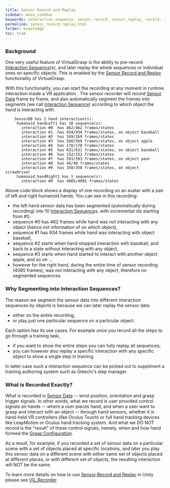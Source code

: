 ```yaml
---
title: Sensor Record and Replay
sidebar: main_sidebar
keywords: interaction_sequence, sensor_record, sensor_replay, record, replay
permalink: sensor_record_replay.html
folder: knowledge
toc: true
---
```


### Background

One very useful feature of VirtualGrasp is the ability to pre-record 
<a href="#" data-toggle="tooltip" data-original-title="{{site.data.glossary.InteractionSequence}}">Interaction Sequence</a>(s),
and later replay the whole sequences or individual ones on specific objects. 
This is enabled by the <a href="#" data-toggle="tooltip" data-original-title="{{site.data.glossary.SensorRecordAndReplay}}">Sensor Record and Replay</a>
functionality of VirtualGrasp. 

With this functionality, you can start the recording at any moment in runtime interaction inside a VR application . 
The sensor recorder will record <a href="#" data-toggle="tooltip" data-original-title="{{site.data.glossary.SensorData}}">Sensor Data</a>
frame by frame, and also automatically segment the frames into segments (we call <a href="#" data-toggle="tooltip" data-original-title="{{site.data.glossary.InteractionSequence}}">Interaction Sequence</a>)
 according to which object the hand is interacting with. 
 
        SensorDB has 2 hand interaction(s):
         humanoid_handLeft1 has 10 sequence(s):
           interaction #0  has 462/462 frames/states
           interaction #1  has 934/934 frames/states, on object baseball
           interaction #2  has 169/169 frames/states
           interaction #3  has 568/568 frames/states, on object apple
           interaction #4  has 178/178 frames/states
           interaction #5  has 631/631 frames/states, on object baseball
           interaction #6  has 152/152 frames/states
           interaction #7  has 593/593 frames/states, on object pear
           interaction #8  has 40/40 frames/states
           interaction #9  has 358/358 frames/states, on object screwdriver
         humanoid_handRight1 has 1 sequence(s):
           interaction #0  has 4085/4085 frames/states
		   
Above code block shows a display of one recording on an avatar with a pair of left and right humanoid hands. 
You can see in this recording:
* the left hand sensor data has been segmented (automatically during recording) into 10 <a href="#" data-toggle="tooltip" data-original-title="{{site.data.glossary.InteractionSequence}}">Interaction Sequence</a>s, 
with incremental ids starting from #0.  
* sequence #0 has 462 frames while hand was not interacting with any object (hence not information of on which object),
* sequence #1 has 934 frames while hand was interacting with object baseball,
* sequence #2 starts when hand stopped interaction with baseball, and back to a state without interacting with any object,
* sequence #3 starts when hand started to interact with another object apple, and so on ... 
* however for the right hand, during the entire time of sensor recording (4085 frames), was not interacting with any object, therefore no segmented sequences.

### Why Segmenting into Interaction Sequences?

The reason we segment the sensor data into different interaction sequences by objects is because we can later replay the sensor data 
* either on the entire recording, 
* or play just one particular sequence on a particular object. 

Each option has its use cases. 
For example once you record all the steps to go through a training task, 
* if you want to show the entire steps you can fully replay all sequences;
* you can however also replay a specific interaction with any specific object to show a single step in training.

In latter case such a interaction sequence can be picked out to suppliment a training authoring system such as Gleechi's step manager.

### What is Recorded Exactly?

What is recorded is <a href="#" data-toggle="tooltip" data-original-title="{{site.data.glossary.SensorData}}">Sensor Data</a> -- wrist position, orientation and grasp trigger signals.
In other words, what we record is user provided control signals on hands -- where a user places hand, and when a user want to grasp and interact with an object -- 
 through hand sensors, whether it is hand-held VR controllers (like Oculus Touch) or 
full hand tracking devices like LeapMotion or Oculus hand tracking system.
And what we DO NOT record is the "result" of these control signals, namely, when and how hand formed the 
<a href="#" data-toggle="tooltip" data-original-title="{{site.data.glossary.GraspConfiguration}}">Grasp Configuration</a>.

As a result, for example, if you recorded a set of sensor data on a particular scene with a set of objects placed at specific locations,
and later you play this sensor data on a different scene with either same set of objects placed at different places, or with different
set of objects, the resulting interaction will NOT be the same. 




To learn more details on how to use <a href="#" data-toggle="tooltip" data-original-title="{{site.data.glossary.SensorRecordAndReplay}}">Sensor Record and Replay</a> 
in Unity please see [VG_Recorder](unity_component_vgrecorder.html#unity-component-vgrecorder).

